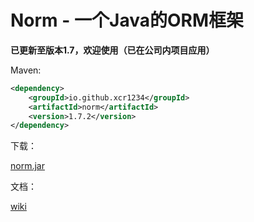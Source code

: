 # Norm - 一个Java的ORM框架

**已更新至版本1.7，欢迎使用（已在公司内项目应用）**

Maven:
```xml
<dependency>
    <groupId>io.github.xcr1234</groupId>
    <artifactId>norm</artifactId>
    <version>1.7.2</version>
</dependency>
```


下载：

[norm.jar](https://github.com/xcr1234/norm/blob/master/out/artifacts/norm_jar/norm.jar?raw=true)

文档：

[wiki](https://github.com/xcr1234/norm/wiki/Norm---%E6%95%B0%E6%8D%AE%E5%BA%93%E6%93%8D%E4%BD%9C%E7%AB%9F%E7%84%B6%E5%8F%AF%E4%BB%A5%E5%A6%82%E6%AD%A4%E7%AE%80%E5%8D%95)
